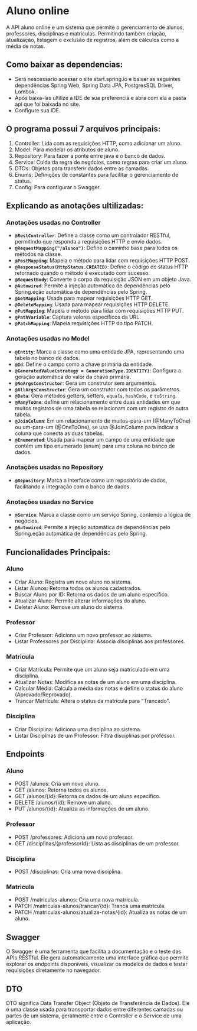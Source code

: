 # Aluno online

A API aluno online e um sistema que permite o gerenciamento de alunos, professores, disciplinas e matriculas. Permitindo também criação, atualização, listagem e exclusão de registros, além de cálculos como a média de notas.


## Como baixar as dependencias:

* Será nescessario acessar o site start.spring.io e baixar as seguintes dependências Spring Web, Spring Data JPA, PostgresSQL Driver, Lombok.
* Ápós baixa-las ultilize a IDE de sua preferencia e abra com ela a pasta api que foi baixada no site.
* Configure sua IDE.


## O programa possui 7 arquivos principais:

1. Controller: Lida com as requisições HTTP, como adicionar um aluno.
2. Model: Para modelar os atributos de aluno.
3. Repository: Para fazer a ponte entre java e o banco de dados.
4. Service: Cuida da regra de negócios, como regras para criar um aluno.
5. DTOs: Objetos para transferir dados entre as camadas.
6. Enums: Definições de constantes para facilitar o gerenciamento de status.
7. Config: Para configurar o Swagger.


## Explicando as anotações ultilizadas:

### Anotações usadas no Controller

- **`@RestController`**: Define a classe como um controlador RESTful, permitindo que responda a requisições HTTP e envie dados.
- **`@RequestMapping("/alunos")`**: Define o caminho base para todos os métodos na classe.
- **`@PostMapping`**: Mapeia o método para lidar com requisições HTTP POST.
- **`@ResponseStatus(HttpStatus.CREATED)`**: Define o código de status HTTP retornado quando o método é executado com sucesso.
- **`@RequestBody`**: Converte o corpo da requisição JSON em um objeto Java.
- **`@Autowired`**: Permite a injeção automática de dependências pelo Spring.eção automática de dependências pelo Spring.
- **`@GetMapping`**: Usada para mapear requisições HTTP GET.
- **`@DeleteMapping`**: Usada para mapear requisições HTTP DELETE.
- **`@PutMapping`**: Mapeia o método para lidar com requisições HTTP PUT.
- **`@PathVariable`**: Captura valores específicos da URL.
- **`@PatchMapping`**: Mapeia requisições HTTP do tipo PATCH.

### Anotações usadas no Model

- **`@Entity`**: Marca a classe como uma entidade JPA, representando uma tabela no banco de dados.
- **`@Id`**: Define o campo como a chave primária da entidade.
- **`@GeneratedValue(strategy = GenerationType.IDENTITY)`**: Configura a geração automática do valor da chave primária.
- **`@NoArgsConstructor`**: Gera um construtor sem argumentos.
- **`@AllArgsConstructor`**: Gera um construtor com todos os parâmetros.
- **`@Data`**: Gera métodos getters, setters, `equals`, `hashCode`, e `toString`.
- **`@ManyToOne`**: define um relacionamento entre duas entidades em que muitos registros de uma tabela se relacionam com um registro de outra tabela.
- **`@JoinColumn`**: Em um relacionamento de muitos-para-um (@ManyToOne) ou um-para-um (@OneToOne), se usa @JoinColumn para indicar a coluna que conecta as duas tabelas.
- **`@Enumerated`**: Usada para mapear um campo de uma entidade que contém um tipo enumerado (enum) para uma coluna no banco de dados.

### Anotações usadas no Repository

- **`@Repository`**: Marca a interface como um repositório de dados, facilitando a integração com o banco de dados.

### Anotações usadas no Service

- **`@Service`**: Marca a classe como um serviço Spring, contendo a lógica de negócios.
- **`@Autowired`**: Permite a injeção automática de dependências pelo Spring.eção automática de dependências pelo Spring.


## Funcionalidades Principais:

### Aluno
- Criar Aluno: Registra um novo aluno no sistema.
- Listar Alunos: Retorna todos os alunos cadastrados.
- Buscar Aluno por ID: Retorna os dados de um aluno específico.
- Atualizar Aluno: Permite alterar informações do aluno.
- Deletar Aluno: Remove um aluno do sistema.

### Professor
- Criar Professor: Adiciona um novo professor ao sistema.
- Listar Professores por Disciplina: Associa disciplinas aos professores.

### Matricula
- Criar Matrícula: Permite que um aluno seja matriculado em uma disciplina.
- Atualizar Notas: Modifica as notas de um aluno em uma disciplina.
- Calcular Média: Calcula a média das notas e define o status do aluno (Aprovado/Reprovado).
- Trancar Matrícula: Altera o status da matrícula para "Trancado".

### Disciplina
- Criar Disciplina: Adiciona uma disciplina ao sistema.
- Listar Disciplinas de um Professor: Filtra disciplinas por professor.


## Endpoints

### Aluno
- POST /alunos: Cria um novo aluno.
- GET /alunos: Retorna todos os alunos.
- GET /alunos/{id}: Retorna os dados de um aluno específico.
- DELETE /alunos/{id}: Remove um aluno.
- PUT /alunos/{id}: Atualiza as informações de um aluno.

### Professor
- POST /professores: Adiciona um novo professor.
- GET /disciplinas/{professorId}: Lista as disciplinas de um professor.

### Disciplina
- POST /disciplinas: Cria uma nova disciplina.

### Matricula
- POST /matriculas-alunos: Cria uma nova matrícula.
- PATCH /matriculas-alunos/trancar/{id}: Tranca uma matrícula.
- PATCH /matriculas-alunos/atualiza-notas/{id}: Atualiza as notas de um aluno.


## Swagger

O Swagger é uma ferramenta que facilita a documentação e o teste das APIs RESTful. Ele gera automaticamente uma interface gráfica que permite explorar os endpoints disponíveis, visualizar os modelos de dados e testar requisições diretamente no navegador.


## DTO

DTO significa Data Transfer Object (Objeto de Transferência de Dados). Ele é uma classe usada para transportar dados entre diferentes camadas ou partes de um sistema, geralmente entre o Controller e o Service de uma aplicação.